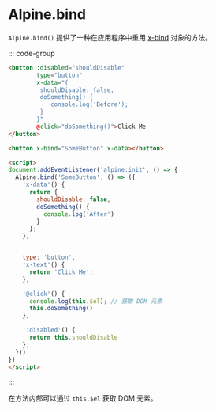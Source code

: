 # Alpine.bind

`Alpine.bind()` 提供了一种在应用程序中重用 [x-bind](../directives/x-bind.md#直接绑定-alpine-指令) 对象的方法。

::: code-group
```html [Before]
<button :disabled="shouldDisable"
        type="button"
        x-data="{
         shouldDisable: false,
         doSomething() {
            console.log('Before');
         }
        }"
        @click="doSomething()">Click Me
</button>
```

```html [After]
<button x-bind="SomeButton" x-data></button>

<script>
document.addEventListener('alpine:init', () => {
  Alpine.bind('SomeButton', () => ({
    'x-data'() {
      return {
        shouldDisable: false,
        doSomething() {
          console.log('After')
        }
      };
    },


    type: 'button',
    'x-text'() {
      return 'Click Me';
    },

    '@click'() {
      console.log(this.$el); // 获取 DOM 元素
      this.doSomething()
    },

    ':disabled'() {
      return this.shouldDisable
    },
  }))
})
</script>
```
:::

在方法内部可以通过 `this.$el` 获取 DOM 元素。